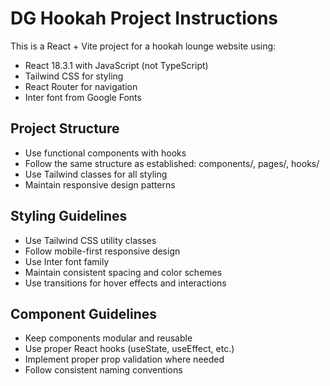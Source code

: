 <!-- Use this file to provide workspace-specific custom instructions to Copilot. For more details, visit https://code.visualstudio.com/docs/copilot/copilot-customization#_use-a-githubcopilotinstructionsmd-file -->

# DG Hookah Project Instructions

This is a React + Vite project for a hookah lounge website using:
- React 18.3.1 with JavaScript (not TypeScript)
- Tailwind CSS for styling
- React Router for navigation
- Inter font from Google Fonts

## Project Structure
- Use functional components with hooks
- Follow the same structure as established: components/, pages/, hooks/
- Use Tailwind classes for all styling
- Maintain responsive design patterns

## Styling Guidelines
- Use Tailwind CSS utility classes
- Follow mobile-first responsive design
- Use Inter font family
- Maintain consistent spacing and color schemes
- Use transitions for hover effects and interactions

## Component Guidelines  
- Keep components modular and reusable
- Use proper React hooks (useState, useEffect, etc.)
- Implement proper prop validation where needed
- Follow consistent naming conventions

